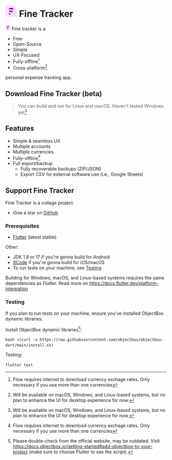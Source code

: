 # ![Fine Tracker logo](logo@32.png) Fine Tracker



![Fine Tracker logo](logo@16.png) Fine tracker is a

* Free
* Open-Source
* Simple
* UX-Focused
* Fully-offline[^1]
* Cross-platform[^2]

personal expense tracking app.

## Download Fine Tracker (beta)


> You can build and run for Linux and macOS. Haven't tested Windows yet[^2]

## Features

* Simple & seamless UX
* Multiple accounts
* Multiple currencies
* Fully-offline[^1]
* Full export/backup
  * Fully recoverable backups (ZIP/JSON)
  * Export CSV for external software use (i.e., Google Sheets)

## Support Fine Tracker

Fine Tracker is a collage project.

* Give a star on [GitHub](https://github.com/khushalsolanki001/Fine-Tracker)


  
  


### Prerequisites

* [Flutter](https://flutter.dev/) (latest stable)

Other:

* JDK 1.8 or 17 if you're gonna build for Android
* [XCode](https://developer.apple.com/xcode/) if you're gonna build for iOS/macOS
* To run tests on your machine, see [Testing](#testing)

Building for Windows, macOS, and Linux-based systems requires the same
dependencies as Flutter. Read more on <https://docs.flutter.dev/platform-integration>

### Testing

If you plan to run tests on your machine, ensure you've installed ObjectBox
dynamic libraries.

Install ObjectBox dynamic libraries[^3]:

`bash <(curl -s https://raw.githubusercontent.com/objectbox/objectbox-dart/main/install.sh)`

Testing:

`flutter test`

[^1]: Flow requires internet to download currency exchage rates. Only necessary
if you use more than one currencies

[^2]: Will be available on macOS, Windows, and Linux-based systems, but no plan
to enhance the UI for desktop experience for now.

[^3]: Please double-check from the official website, may be outdated. Visit
<https://docs.objectbox.io/getting-started#add-objectbox-to-your-project>
(make sure to choose Flutter to see the script).
